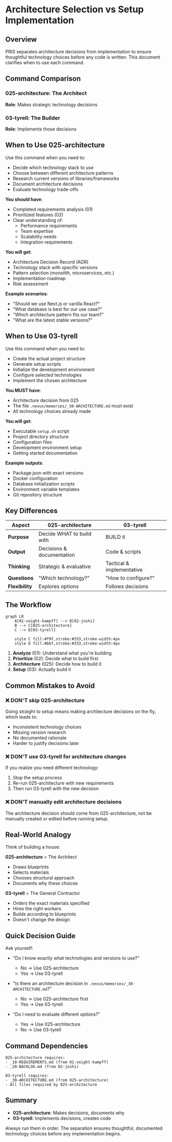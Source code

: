 # Architecture Selection vs Setup Implementation

## Overview

PRIS separates architecture decisions from implementation to ensure thoughtful technology choices before any code is written. This document clarifies when to use each command.

## Command Comparison

### 025-architecture: The Architect
**Role**: Makes strategic technology decisions

### 03-tyrell: The Builder
**Role**: Implements those decisions

## When to Use 025-architecture

Use this command when you need to:
- Decide which technology stack to use
- Choose between different architecture patterns
- Research current versions of libraries/frameworks
- Document architecture decisions
- Evaluate technology trade-offs

**You should have**:
- Completed requirements analysis (01)
- Prioritized features (02)
- Clear understanding of:
  - Performance requirements
  - Team expertise
  - Scalability needs
  - Integration requirements

**You will get**:
- Architecture Decision Record (ADR)
- Technology stack with specific versions
- Pattern selection (monolith, microservices, etc.)
- Implementation roadmap
- Risk assessment

**Example scenarios**:
- "Should we use Next.js or vanilla React?"
- "What database is best for our use case?"
- "Which architecture pattern fits our team?"
- "What are the latest stable versions?"

## When to Use 03-tyrell

Use this command when you need to:
- Create the actual project structure
- Generate setup scripts
- Initialize the development environment
- Configure selected technologies
- Implement the chosen architecture

**You MUST have**:
- Architecture decision from 025
- The file `.nexus/memories/_30-ARCHITECTURE.md` must exist
- All technology choices already made

**You will get**:
- Executable `setup.sh` script
- Project directory structure
- Configuration files
- Development environment setup
- Getting started documentation

**Example outputs**:
- Package.json with exact versions
- Docker configuration
- Database initialization scripts
- Environment variable templates
- Git repository structure

## Key Differences

| Aspect | 025-architecture | 03-tyrell |
|--------|-----------------|----------|
| **Purpose** | Decide WHAT to build with | BUILD it |
| **Output** | Decisions & documentation | Code & scripts |
| **Thinking** | Strategic & evaluative | Tactical & implementative |
| **Questions** | "Which technology?" | "How to configure?" |
| **Flexibility** | Explores options | Follows decisions |

## The Workflow

```mermaid
graph LR
    A[01-voight-kampff] --> B[02-joshi]
    B --> C[025-architecture]
    C --> D[03-tyrell]
    
    style C fill:#f9f,stroke:#333,stroke-width:4px
    style D fill:#bbf,stroke:#333,stroke-width:4px
```

1. **Analyze** (01): Understand what you're building
2. **Prioritize** (02): Decide what to build first
3. **Architecture** (025): Decide how to build it
4. **Setup** (03): Actually build it

## Common Mistakes to Avoid

### ❌ DON'T skip 025-architecture
Going straight to setup means making architecture decisions on the fly, which leads to:
- Inconsistent technology choices
- Missing version research
- No documented rationale
- Harder to justify decisions later

### ❌ DON'T use 03-tyrell for architecture changes
If you realize you need different technology:
1. Stop the setup process
2. Re-run 025-architecture with new requirements
3. Then run 03-tyrell with the new decision

### ❌ DON'T manually edit architecture decisions
The architecture decision should come from 025-architecture, not be manually created or edited before running setup.

## Real-World Analogy

Think of building a house:

**025-architecture** = The Architect
- Draws blueprints
- Selects materials
- Chooses structural approach
- Documents why these choices

**03-tyrell** = The General Contractor
- Orders the exact materials specified
- Hires the right workers
- Builds according to blueprints
- Doesn't change the design

## Quick Decision Guide

Ask yourself:
- "Do I know exactly what technologies and versions to use?" 
  - No → Use 025-architecture
  - Yes → Use 03-tyrell

- "Is there an architecture decision in `.nexus/memories/_30-ARCHITECTURE.md`?"
  - No → Use 025-architecture first
  - Yes → Use 03-tyrell

- "Do I need to evaluate different options?"
  - Yes → Use 025-architecture
  - No → Use 03-tyrell

## Command Dependencies

```
025-architecture requires:
- _10-REQUIREMENTS.md (from 01-voight-kampff)
- _20-BACKLOG.md (from 02-joshi)

03-tyrell requires:
- _30-ARCHITECTURE.md (from 025-architecture)
- All files required by 025-architecture
```

## Summary

- **025-architecture**: Makes decisions, documents why
- **03-tyrell**: Implements decisions, creates code

Always run them in order. The separation ensures thoughtful, documented technology choices before any implementation begins.